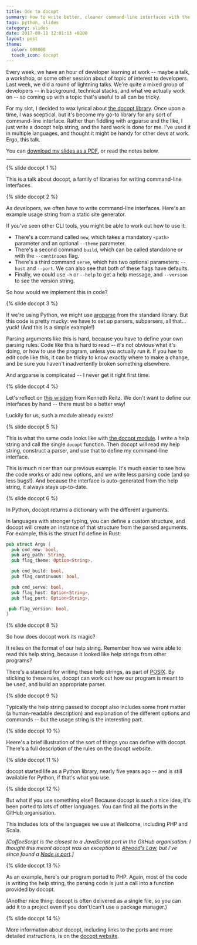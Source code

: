```yaml
---
title: Ode to docopt
summary: How to write better, cleaner command-line interfaces with the docopt library.
tags: python, slides
category: slides
date: 2017-09-11 12:01:13 +0100
layout: post
theme:
  color: 008000
  touch_icon: docopt
---
```


Every week, we have an hour of developer learning at work -- maybe a talk, a workshop, or some other session about of topic of interest to developers.
Last week, we did a round of lightning talks.
We're quite a mixed group of developers -- in background, technical stacks, and what we actually work on -- so coming up with a topic that's useful to all can be tricky.

For my slot, I decided to wax lyrical about [the docopt library][docopt].
Once upon a time, I was sceptical, but it's become my go-to library for any sort of command-line interface.
Rather than fiddling with argparse and the like, I just write a docopt help string, and the hard work is done for me.
I've used it in multiple languages, and thought it might be handy for other devs at work.
Ergo, this talk.

You can [download my slides as a PDF](/docopt/docopt_slides.pdf), or read the notes below.

<!-- summary -->

---

{% slide docopt 1 %}

This is a talk about docopt, a family of libraries for writing command-line interfaces.

{% slide docopt 2 %}

As developers, we often have to write command-line interfaces.
Here's an example usage string from a static site generator.

If you've seen other CLI tools, you might be able to work out how to use it:

*   There's a command called `new`, which takes a mandatory `<path>` parameter and an optional `--theme` parameter.
*   There's a second command `build`, which can be called standalone or with the `--continuous` flag.
*   There's a third command `serve`, which has two optional parameters: `--host` and `--port`.
    We can also see that both of these flags have defaults.
*   Finally, we could use `-h` or `--help` to get a help message, and `--version` to see the version string.

So how would we implement this in code?

{% slide docopt 3 %}

If we're using Python, we might use [argparse][argparse] from the standard library.
But this code is pretty mucky: we have to set up parsers, subparsers, all that… yuck!
(And this is a simple example!)

Parsing arguments like this is hard, because you have to define your own parsing rules.
Code like this is hard to read -- it's not obvious what it's doing, or how to use the program, unless you actually run it.
If you hae to edit code like this, it can be tricky to know exactly where to make a change, and be sure you haven't inadvertently broken something elsewhere.

And argparse is complicated -- I never get it right first time.

{% slide docopt 4 %}

Let's reflect on [this wisdom][wisdom] from Kenneth Reitz.
We don't want to define our interfaces by hand -- there must be a better way!

Luckily for us, such a module already exists!

{% slide docopt 5 %}

This is what the same code looks like with [the docopt module][module].
I write a help string and call the single `docopt` function.
Then docopt will read my help string, construct a parser, and use that to define my command-line interface.

This is much nicer than our previous example.
It's much easier to see how the code works or add new options, and we write less parsing code (and so less bugs!).
And because the interface is auto-generated from the help string, it always stays up-to-date.

{% slide docopt 6 %}

In Python, docopt returns a dictionary with the different arguments.

In languages with stronger typing, you can define a custom structure, and docopt will create an instance of that structure from the parsed arguments.
For example, this is the struct I'd define in Rust:

```rust
pub struct Args {
  pub cmd_new: bool,
  pub arg_path: String,
  pub flag_theme: Option<String>,

  pub cmd_build: bool,
  pub flag_continuous: bool,

  pub cmd_serve: bool,
  pub flag_host: Option<String>,
  pub flag_port: Option<String>,

 pub flag_version: bool,
}
```

{% slide docopt 8 %}

So how does docopt work its magic?

It relies on the format of our help string.
Remember how we were able to read this help string, because it looked like help strings from other programs?

There's a standard for writing these help strings, as part of [POSIX][posix].
By sticking to these rules, docopt can work out how our program is meant to be used, and build an appropriate parser.

{% slide docopt 9 %}

Typically the help string passed to docopt also includes some front matter (a human-readable description) and explanation of the different options and commands -- but the usage string is the interesting part.

{% slide docopt 10 %}

Heere's a brief illustration of the sort of things you can define with docopt.
There's a full description of the rules on the docopt website.

{% slide docopt 11 %}

docopt started life as a Python library, nearly five years ago -- and is still available for Python, if that's what you use.

{% slide docopt 12 %}

But what if you use something else?
Because docopt is such a nice idea, it's been ported to lots of other languages.
You can find all the ports in the GitHub organisation.

This includes lots of the languages we use at Wellcome, including PHP and Scala.

*[CoffeeScript is the closest to a JavaScript port in the GitHub organisation. I thought this meant docopt was an exception to [Atwood's Law][atwood], but I've since found a [Node.js port][nodejs].]*

{% slide docopt 13 %}

As an example, here's our program ported to PHP.
Again, most of the code is writing the help string, the parsing code is just a call into a function provided by docopt.

(Another nice thing: docopt is often delivered as a single file, so you can add it to a project even if you don't/can't use a package manager.)

{% slide docopt 14 %}

More information about docopt, including links to the ports and more detailed instructions, is on the [docopt website][docopt].

[argparse]: https://docs.python.org/3.5/library/argparse.html
[wisdom]: ;https://github.com/kennethreitz/python-for-humans/blob/master/python-for-humans/1_content.md#the-litmus-test
[module]: https://pypi.org/project/docopt/
[posix]: https://en.wikipedia.org/wiki/POSIX
[atwood]: https://blog.codinghorror.com/the-principle-of-least-power/
[nodejs]: https://github.com/felixSchl/neodoc
[docopt]: http://docopt.org
